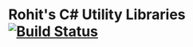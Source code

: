 # Rohit's C# Utility Libraries [![Build Status](https://travis-ci.com/rohitramu/roramu-csharp-utils.svg?branch=master)](https://travis-ci.com/rohitramu/roramu-csharp-utils)